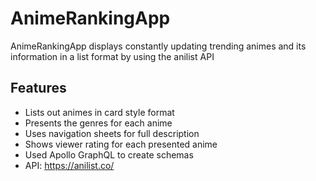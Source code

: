 # AnimeRankingApp

AnimeRankingApp displays constantly updating trending animes and its information in a list format by using the anilist API

## Features

- Lists out animes in card style format
- Presents the genres for each anime
- Uses navigation sheets for full description
- Shows viewer rating for each presented anime
- Used Apollo GraphQL to create schemas
- API: https://anilist.co/



